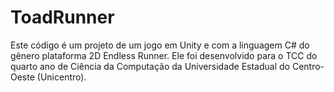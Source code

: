 # ToadRunner

Este código é um projeto de um jogo em Unity e com a linguagem C# do gênero plataforma 2D Endless Runner. Ele foi desenvolvido para o TCC do quarto ano de Ciência da Computação da Universidade Estadual do Centro-Oeste (Unicentro).

